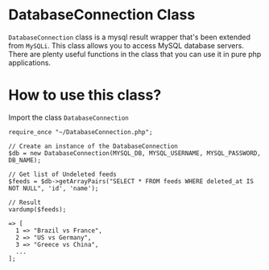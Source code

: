 # DatabaseConnection Class
`DatabaseConnection` class is a mysql result wrapper that's been extended from `MySQLi`. This class allows you to access MySQL database servers. There are plenty useful functions in the class that you can use it in pure php applications.

# How to use this class?
Import the class `DatabaseConnection`

`require_once "~/DatabaseConnection.php";`
```
// Create an instance of the DatabaseConnection
$db = new DatabaseConnection(MYSQL_DB, MYSQL_USERNAME, MYSQL_PASSWORD, DB_NAME);

// Get list of Undeleted feeds
$feeds = $db->getArrayPairs("SELECT * FROM feeds WHERE deleted_at IS NOT NULL", 'id', 'name');

// Result
vardump($feeds);

=> [
  1 => "Brazil vs France",
  2 => "US vs Germany",
  3 => "Greece vs China",
  ...
];
```